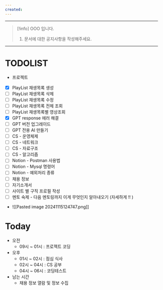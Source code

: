 ```yaml
---
created:
---
```

---
> [!info]
>  OOO 입니다. 
>  
>  1. 문서에 대한 공지사항을 작성해주세요.
---

# **TODOLIST**

- 프로젝트
- [x] PlayList 재생목록 생성
- [ ] PlayList 재생목록 삭제
- [ ] PlayList 재생목록 수정
- [ ] PlayList 재생목록 전체 조회
- [ ] PlayList 재생목록별 영상조회
- [x] GPT response 에러 해결
- [ ] GPT 버전 업그레이드
- [ ] GPT 전용 AI 만들기
- [ ] CS - 운영체제
- [ ] CS - 네트워크
- [ ] CS - 자료구조
- [ ] CS - 알고리즘
- [ ] Notion - Postman 사용법
- [ ] Notion - Mysql 명령어
- [ ] Notion - 예외처리 종류
- [ ] 채용 정보
- [ ] 자기소개서
- [ ] 사이트 별 구직 프로필 작성
- [ ] 멘토 숙제 - 다음 멘토링까지 이게 무엇인지 알아내오기 (자세하게 !! )
- ![[Pasted image 20241115124747.png]]


# **Today**

- 오전 
	- 09시 ~ 01시 : 프로젝트 코딩
- 오후
	- 01시 ~ 02시 : 점심 식사
	- 02시 ~ 04시 : CS 공부
	- 04시 ~ 06시 : 코딩테스트
- 남는 시간
	- 채용 정보 열람 및 정보 수집




